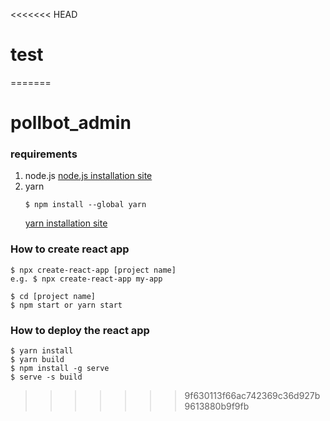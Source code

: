<<<<<<< HEAD
# test
=======
# pollbot_admin

### requirements

1. node.js
   [node.js installation site](https://nodejs.org/ko/)
2. yarn
   ```
   $ npm install --global yarn
   ```
   [yarn installation site](https://classic.yarnpkg.com/en/docs/install#windows-stable)

### How to create react app

```
$ npx create-react-app [project name]
e.g. $ npx create-react-app my-app

$ cd [project name]
$ npm start or yarn start
```

### How to deploy the react app

```
$ yarn install
$ yarn build
$ npm install -g serve
$ serve -s build
```
>>>>>>> 9f630113f66ac742369c36d927b9613880b9f9fb
